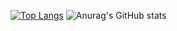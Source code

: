[![Top Langs](https://github-readme-stats.vercel.app/api/top-langs/?username=KeLorand)](https://github.com/anuraghazra/github-readme-stats)
![Anurag's GitHub stats](https://github-readme-stats.vercel.app/api?username=KeLorand&show_icons=true&theme=synthwave)

